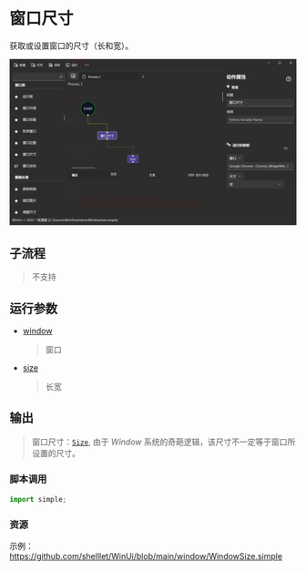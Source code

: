 # 窗口尺寸 
获取或设置窗口的尺寸（长和宽）。

![WindowSize](./images/13.png ':size=90%')

## 子流程
> 不支持

## 运行参数

* [window](./types/Wnd.md)
  > 窗口
* [size](./types/Size.md)
  > 长宽



## 输出

> 窗口尺寸：[`Size`](./types/Size.md), 由于 *Window* 系统的奇葩逻辑，该尺寸不一定等于窗口所设置的尺寸。


### 脚本调用

```python
import simple;

```

### 资源

示例：https://github.com/shelllet/WinUi/blob/main/window/WindowSize.simple
